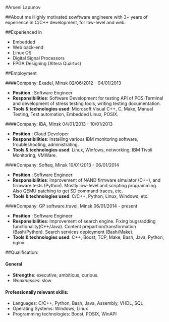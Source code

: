 #Arseni Lapunov

##About me
Highly motivated sowftware engineere with 3+ years of experience in C/C++ development, for low-level and web. 

##Experienced in

  - Embedded
  - Web back-end 
  - Linux OS
  - Digital Signal Processors
  - FPGA Designing (Altera Quartus)


##Employment

####Company: Exadel, Minsk 02/06/2012 - 04/01/2013 
* __Position__ : Software Engineer
* __Responsibilities__: Software Development for testing API of POS-Terminal and development of stress testing tools, writing testing documentation.
* __Tools & technologies used__: Microsoft Visual C++, C, Make, Manual Testing, Test automation, Embedded Linux, POSIX.


####Company: IBA, Minsk 04/01/2013 - 10/01/2013
* __Position__ : Cloud Developer
* __Responsibilities__: Installing various IBM monitoring software, troubleshooting, administrating.
* __Tools & technologies used__: Linux, Winfows, networking, IBM Tivoli Monitoring, VMWare. 


####Company: Softeq, Minsk 10/01/2013 - 06/01/2014
* __Position__ : Software Engineer
* __Responsibilities__: Improvement of NAND firmware simulator (C++), and firmware tests (Python). Mostly low-level and scripting programming. Also QEMU patching to get SD command traces, etc.
* __Tools & technologies used__: C/C++, Python, Linux, Windows, etc.


####Company: GP software.travel, Minsk 06/01/2014 - present
* __Position__ : Software Engineer
* __Responsibilities__: Improvement of search engine. Fixing bugs/adding functionality(C++/Java). Content prepartion/transformation (Bash/Python). Search services deployment (Bash/Make).
* __Tools & technologies used__: C++, Boost, TCP, Make, Bash, Java, Python, nginx.

##Qualification:
 
#### General
- __Strengths__: executive, ambitious, curious.
- _Weaknesses_: slow 
 
#### Professionally relevant skills:
- Languages: C/C++, Python, Bash, Java, Assembly, VHDL, SQL
- Operating Systems: Windows, Linux
- Programming technologies: Boost, POSIX, WinAPI
